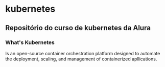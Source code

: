 # kubernetes
## Repositório do curso de kubernetes da Alura

### What's Kubernetes
Is an open-source container orchestration platform designed to automate the deployment, scaling, and management of containerized apllications.


